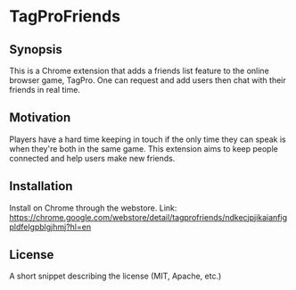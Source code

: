 # TagProFriends

## Synopsis

This is a Chrome extension that adds a friends list feature to the online browser game, TagPro. One can request and add users then chat with their friends in real time.

## Motivation

Players have a hard time keeping in touch if the only time they can speak is when they're both in the same game. This extension aims to keep people connected and help users make new friends.

## Installation

Install on Chrome through the webstore. Link: https://chrome.google.com/webstore/detail/tagprofriends/ndkecjpjikaianfigpldfelgpblgjhmj?hl=en

## License

A short snippet describing the license (MIT, Apache, etc.)

